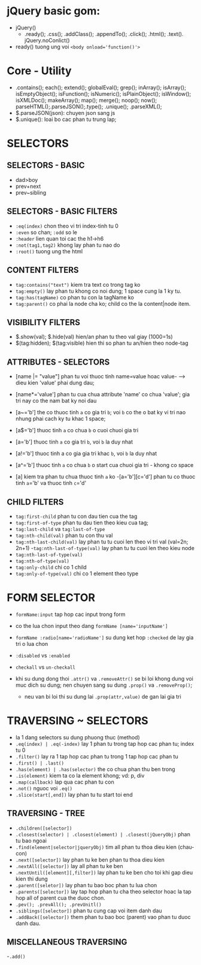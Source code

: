 # jQuery basic gom:

- jQuery()
  - .ready(); .css(); .addClass(); .appendTo(); .click(); .html(); .text(). jQuery.noConlict()
- ready() tuong ung voi `<body onload='function()'>`

# Core - Utility

- .contains(); each(); extend(); globalEval(); grep(); inArray(); isArray(); isEmptyObject(); isFunction(); isNumeric(); isPlainObject(); isWindow(); isXMLDoc(); makeArray(); map(); merge(); noop(); now(); parseHTML();.parseJSON();.type(); .unique(); .parseXML();
- $.parseJSON(json): chuyen json sang js
- $.unique(): loai bo cac phan tu trung lap;

# SELECTORS

## SELECTORS - BASIC

- dad>boy
- prev+next
- prev~sibling

## SELECTORS - BASIC FILTERS

- `:eq(index)` chon theo vi tri index-tinh tu 0
- `:even` so chan; `:odd` so le
- `:header` lien quan toi cac the h1->h6
- `:not(tag1,tag2)` khong lay phan tu nao do
- `:root()` tuong ung the html

## CONTENT FILTERS

- `tag:contains("text")` kiem tra text co trong tag ko
- `tag:empty()` lay phan tu khong co noi dung; 1 space cung la 1 ky tu.
- `tag:has(tagName)` co phan tu con la tagName ko
- `tag:parent()` co phai la node cha ko; child co the la content|node item.

## VISIBILITY FILTERS

- $.show(val); $.hide(val) hien/an phan tu theo val giay (1000=1s)
- $(tag:hidden); $(tag:visible) hien thi so phan tu an/hien theo node-tag

## ATTRIBUTES - SELECTORS

- [name |= "value"] phan tu voi thuoc tinh name=value hoac value- --> dieu kien 'value' phai dung dau;

- [name*='value'] phan tu cua chua attribute 'name' co chua 'value'; gia tri nay co the nam bat ky noi dau
- [a~='b'] the co thuoc tinh `a` co gia tri `b`; voi `b` co the o bat ky vi tri nao nhung phai cach ky tu khac 1 space;
- [a$='b'] thuoc tinh `a` co chua `b` o cuoi chuoi gia tri
- [a='b'] thuoc tinh `a` co gia tri `b`, voi `b` la duy nhat
- [a!='b'] thuoc tinh a co gia gia tri khac `b`, voi `b` la duy nhat
- [a^='b'] thuoc tinh `a` co chua `b` o start cua chuoi gia tri - khong co space
- [a] kiem tra phan tu chua thuoc tinh `a` ko -[a='b'][c='d'] phan tu co thuoc tinh `a`='b' va thuoc tinh `c`='d'

## CHILD FILTERS

- `tag:first-child` phan tu con dau tien cua the tag
- `tag:first-of-type` phan tu dau tien theo kieu cua tag;
- `tag:last-child` va `tag:last-of-type`
- `tag:nth-child(val)` phan tu con thu val
- `tag:nth-last-child(val)` lay phan tu tu cuoi len theo vi tri val (val=2n; 2n+1) -`tag:nth-last-of-type(val)` lay phan tu tu cuoi len theo kieu node
- `tag:nth-last-of-type(val)`
- `tag:nth-of-type(val)`
- `tag:only-child` chi co 1 child
- `tag:only-of-type(val)` chi co 1 element theo type

# FORM SELECTOR

- `formName:input` tap hop cac input trong form

- co the lua chon input theo dang `formName [name='inputName']`
- `formName :radio[name='radioName']` su dung ket hop `:checked` de lay gia tri o lua chon
- `:disabled` vs `:enabled`
- `checkall` vs `un-checkall`
- khi su dung dong thoi `.attr()` va `.removeAttr()` se bi loi khong dung voi muc dich su dung; nen chuyen sang su dung `.prop()` va `.removeProp()`;
  - neu van bi loi thi su dung lai `.prop(attr,value)` de gan lai gia tri

# TRAVERSING ~ SELECTORS

- la 1 dang selectors su dung phuong thuc (method)
- `.eq(index) | .eq(-index)` lay 1 phan tu trong tap hop cac phan tu; index tu 0
- `.filter()` lay ra 1 tap hop cac phan tu trong 1 tap hop cac phan tu
- `.first() | .last()`
- `.has(element) | .has(selector)` the co chua phan thu ben trong
- `.is(element)` kiem ta co la element khong; vd: p, div
- `.map(callback)` lap qua cac phan tu con
- `.not()` nguoc voi `.eq()`
- `.slice(start[,end])` lay phan tu tu start toi end

## TRAVERSING - TREE

- `.children([selector])`
- `.closest(selector) | .closest(element) | .closest(jQueryObj)` phan tu bao ngoai
- `.find(element|selector|jqueryObj)` tim all phan tu thoa dieu kien (chau-con)
- `.next([selector])` lay phan tu ke ben phan tu thoa dieu kien
- `.nextAll([selector])` lay all phan tu ke ben
- `.nextUntil([element][,filter])` lay phan tu ke ben cho toi khi gap dieu kien thi dung
- `.parent([seletor])` lay phan tu bao boc phan tu lua chon
- `.parents([selector])` lay tap hop phan tu cha theo selector hoac la tap hop all of parent cua the duoc chon.
- `.pev(); .prevAll(); .prevUnitl()`
- `.siblings([selector])` phan tu cung cap voi item danh dau
- `.addBack([selector])` them phan tu bao boc (parent) vao phan tu duoc danh dau.

## MISCELLANEOUS TRAVERSING

-`.add()`
